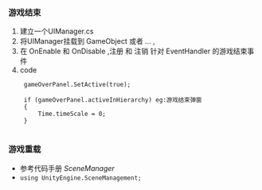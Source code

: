 
### 游戏结束
1. 建立一个UIManager.cs
2. 将UIManager挂载到 GameObject 或者 ... ,
3. 在 OnEnable 和 OnDisable ,注册 和 注销 针对 EventHandler 的游戏结束事件
4. code
   ```
    gameOverPanel.SetActive(true);
    
    if (gameOverPanel.activeInHierarchy) eg:游戏结束弹窗
    {
        Time.timeScale = 0;
    }
    
   ``` 

### 游戏重载
+ 参考代码手册 *SceneManager*
+ `using UnityEngine.SceneManagement;`